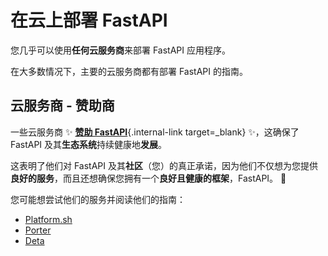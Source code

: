 # 在云上部署 FastAPI

您几乎可以使用**任何云服务商**来部署 FastAPI 应用程序。

在大多数情况下，主要的云服务商都有部署 FastAPI 的指南。

## 云服务商 - 赞助商

一些云服务商 ✨ [**赞助 FastAPI**](../help-fastapi.md#sponsor-the-author){.internal-link target=_blank} ✨，这确保了FastAPI 及其**生态系统**持续健康地**发展**。

这表明了他们对 FastAPI 及其**社区**（您）的真正承诺，因为他们不仅想为您提供**良好的服务**，而且还想确保您拥有一个**良好且健康的框架**，FastAPI。 🙇

您可能想尝试他们的服务并阅读他们的指南：

* <a href="https://docs.platform.sh/languages/python.html?utm_source=fastapi-signup&utm_medium=banner&utm_campaign=FastAPI-signup-June-2023" class="external-link" target="_blank" >Platform.sh</a>
* <a href="https://docs.porter.run/language-specific-guides/fastapi" class="external-link" target="_blank">Porter</a>
* <a href="https://www.deta.sh/?ref=fastapi" class="external-link" target="_blank">Deta</a>
